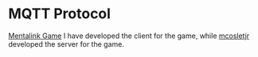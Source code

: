 # MQTT Protocol
[Mentalink Game](https://github.com/PlugaruT/mentalink-game)
I have developed the client for the game, while [mcosletjr](https://github.com/mcosletjr?tab=repositories) developed the server for the game.
